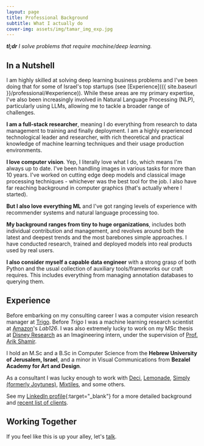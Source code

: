 ```yaml
---
layout: page
title: Professional Background
subtitle: What I actually do
cover-img: assets/img/tamar_img_exp.jpg
---
```


***tl;dr** I solve problems that require machine/deep learning.*

## In a Nutshell

I am highly skilled at solving deep learning business problems and I've been doing that for some of Israel's top startups (see [Experience]({{ site.baseurl }}/professional/#experience)).
While these areas are my primary expertise, I've also been increasingly involved in Natural Language Processing (NLP), particularly using LLMs, allowing me to tackle a broader range of challenges.

**I am a full-stack researcher**, meaning I do everything from research to data management to training and finally deployment. I am a highly experienced technological leader and researcher, with rich theoretical and practical knowledge of machine learning techniques and their usage production environments.

**I love computer vision**. Yep, I literally love what I do, which means I'm always up to date. I've been handling images in various tasks for more than 10 years. I've worked on cutting edge deep models and classical image processing techniques - whichever was the best tool for the job. I also have far reaching background in computer graphics (that's actually where I started).

**But I also love everything ML** and I've got ranging levels of experience with recommender systems and natural language processing too.

**My background ranges from tiny to huge organizations**, includes both individual contribution and management, and revolves around both the latest and deepest trends and the most barebones simple approaches. I have conducted research, trained and deployed models into real products used by real users.

**I also consider myself a capable data engineer** with a strong grasp of both Python and the usual collection of auxiliary tools/frameworks our craft requires. This includes everything from managing annotation databases to querying them.

## Experience
Before embarking on my consulting career I was a computer vision research manager at [Trigo](https://www.trigoretail.com). Before *Trigo* I was a machine learning research scientist at [Amazon](https://www.amazon.com)'s *Lab126*. I was also extremely lucky to work on my MSc thesis at [Disney Research](https://www.disneyresearch.com) as an Imagineering intern, under the supervision of [Prof. Arik Shamir](https://faculty.runi.ac.il/arik/site/index.asp).


I hold an M.Sc and a B.Sc in Computer Science from the **Hebrew University of Jerusalem, Israel**, and a minor in Visual Communications from **Bezalel Academy for Art and Design**.

As a consultant I was lucky enough to work with 
<a href="https://www.deci.ai/">Deci</a>, 
<a href="https://www.lemonade.com/">Lemonade</a>, 
<a href="https://www.hellosimply.com/">Simply (formerly Joytunes)</a>, 
<a href="https://www.mixtiles.com/">Mixtiles</a>, 
and some others.

See my [LinkedIn profile](https://www.linkedin.com/in/nir-ben-zvi/){:target="_blank"} for a more detailed background and [recent list of clients](https://www.linkedin.com/in/nir-ben-zvi/details/experience/).

## Working Together

If you feel like this is up your alley, let's [talk](mailto:me@nirbenzvi.com).